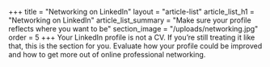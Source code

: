 +++
title = "Networking on LinkedIn"
layout = "article-list"
article_list_h1 = "Networking on LinkedIn"
article_list_summary = "Make sure your profile reflects where you want to be"
section_image = "/uploads/networking.jpg"
order = 5
+++
Your LinkedIn profile is not a CV. If you’re still treating it like that, this is the section for you. Evaluate how your profile could be improved and how to get more out of online professional networking.